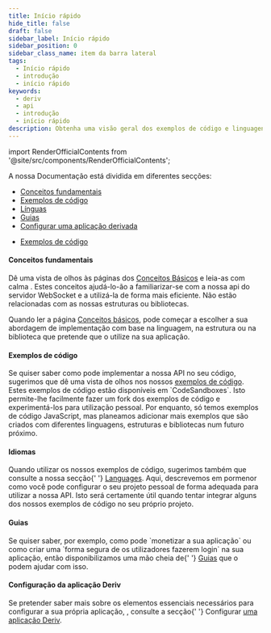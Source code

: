 ```yaml
---
title: Início rápido
hide_title: false
draft: false
sidebar_label: Início rápido
sidebar_position: 0
sidebar_class_name: item da barra lateral
tags:
  - Início rápido
  - introdução
  - início rápido
keywords:
  - deriv
  - api
  - introdução
  - início rápido
description: Obtenha uma visão geral dos exemplos de código e linguagens da API Deriv disponíveis e como utilizá-la para criar a sua aplicação de negociação.
---
```


import RenderOfficialContents from '@site/src/components/RenderOfficialContents';

A nossa Documentação está dividida em diferentes secções:

<RenderOfficialContents>
  <ul>
    <li>
      <a href='category/core-concepts'>Conceitos fundamentais</a>
    </li>
    <li>
      <a href='category/code-examples'>Exemplos de código</a>
    </li>
    <li>
      <a href='category/languages'>Línguas</a>
    </li>
    <li>
      <a href='category/guides'>Guias</a>
    </li>
    <li>
      <a href='setting-up-a-deriv-application'>Configurar uma aplicação derivada</a>
    </li>
  </ul>
  <ul>
    <li>
      <a href='category/code-examples'>Exemplos de código</a>
    </li>
  </ul>
</RenderOfficialContents>

<RenderOfficialContents>
  <h4>Conceitos fundamentais</h4>
</RenderOfficialContents>

<RenderOfficialContents>
  <p>
    Dê uma vista de olhos às páginas dos <a href='/docs/category/core-concepts'>Conceitos Básicos</a> e leia-as com calma
    . Estes conceitos ajudá-lo-ão a familiarizar-se com a nossa api do servidor WebSocket
    e a utilizá-la de forma mais eficiente. Não estão relacionadas com as nossas estruturas ou bibliotecas.
  </p>
</RenderOfficialContents>

<RenderOfficialContents>
  <p>
    Quando ler a página <a href='/docs/category/core-concepts'>Conceitos básicos</a>, pode
    começar a escolher a sua abordagem de implementação com base na linguagem, na estrutura ou na biblioteca que pretende que o
    utilize na sua aplicação.
  </p>
</RenderOfficialContents>

<h4>Exemplos de código</h4>

<p>
  Se quiser saber como pode implementar a nossa API no seu código, sugerimos que dê uma vista de olhos
  nos nossos <a href='/docs/category/code-examples'>exemplos de código</a>. Estes exemplos de código estão disponíveis em
  `CodeSandboxes`. Isto permite-lhe facilmente fazer um fork dos exemplos de código e experimentá-los para
  utilização pessoal. Por enquanto, só temos exemplos de código JavaScript, mas planeamos adicionar mais exemplos
  que são criados com diferentes linguagens, estruturas e bibliotecas num futuro próximo.
</p>

<RenderOfficialContents>
  <h4>Idiomas</h4>
</RenderOfficialContents>

<RenderOfficialContents>
  <p>
    Quando utilizar os nossos exemplos de código, sugerimos também que consulte a nossa secção{' '}
    <a href='/docs/category/languages'>Languages</a>. Aqui, descrevemos em pormenor como você
    pode configurar o seu projeto pessoal de forma adequada para utilizar a nossa API. Isto será certamente útil
    quando tentar integrar alguns dos nossos exemplos de código no seu próprio projeto.
  </p>
</RenderOfficialContents>

<RenderOfficialContents>
  <h4>Guias</h4>
</RenderOfficialContents>

<RenderOfficialContents>
  <p>
    Se quiser saber, por exemplo, como pode `monetizar a sua aplicação` ou como criar uma
    `forma segura de os utilizadores fazerem login` na sua aplicação, então disponibilizamos uma mão cheia de{' '}
    <a href='/docs/category/guides'>Guias</a> que o podem ajudar com isso.
  </p>
</RenderOfficialContents>

<RenderOfficialContents>
  <h4>Configuração da aplicação Deriv</h4>
</RenderOfficialContents>

<RenderOfficialContents>
  <p>
    Se pretender saber mais sobre os elementos essenciais necessários para configurar a sua própria aplicação,
    , consulte a secção{' '}
    Configurar <a href='/docs/setting-up-a-deriv-application'>uma aplicação Deriv</a>.
  </p>
</RenderOfficialContents>
